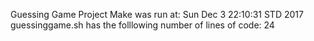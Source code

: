 Guessing Game Project
Make was run at:
Sun Dec  3 22:10:31 STD 2017
guessinggame.sh has the folllowing number of lines of code:
24
